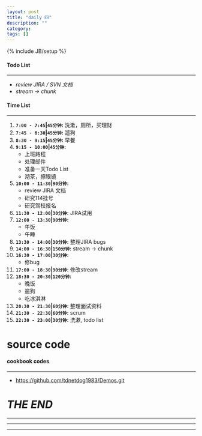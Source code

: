```yaml
---
layout: post
title: "daily 四"
description: ""
category: 
tags: []
---
```

{% include JB/setup %}
#### Todo List
***
* *review JIRA / SVN 文档*
* *stream -> chunk*

#### Time List
***
1. **`7:00 - 7:45`|`45分钟`:** 洗漱，厕所，买理财
2. **`7:45 - 8:30`|`45分钟`:** 遛狗
3. **`8:30 - 9:15`|`45分钟`:** 早餐
4. **`9:15 - 10:00`|`45分钟`:**
	* 上班路程
	* 处理邮件
	* 准备一天Todo List
	* 沏茶，擦眼镜
5. **`10:00 - 11:30`|`90分钟`:** 
	* review JIRA 文档
	* 研究114挂号
	* 研究驾校报名
6. **`11:30 - 12:00`|`30分钟`:** JIRA试用
7. **`12:00 - 13:30`|`90分钟`:** 
	* 午饭
	* 午睡
8. **`13:30 - 14:00`|`30分钟`:** 整理JIRA bugs
9. **`14:00 - 16:30`|`150分钟`:** stream -> chunk
10. **`16:30 - 17:00`|`30分钟`:**
	* 修bug
11. **`17:00 - 18:30`|`90分钟`:** 修改stream
12. **`18:30 - 20:30`|`120分钟`:** 
	* 晚饭
	* 遛狗
	* 吃冰淇淋
13. **`20:30 - 21:30`|`60分钟`:** 整理面试资料
14. **`21:30 - 22:30`|`60分钟`:** scrum
15. **`22:30 - 23:00`|`30分钟`:** 洗漱, todo list

# source code
#### cookbook codes
***
* https://github.com/tdnetdog1983/Demos.git

# *THE END*
***
***
***